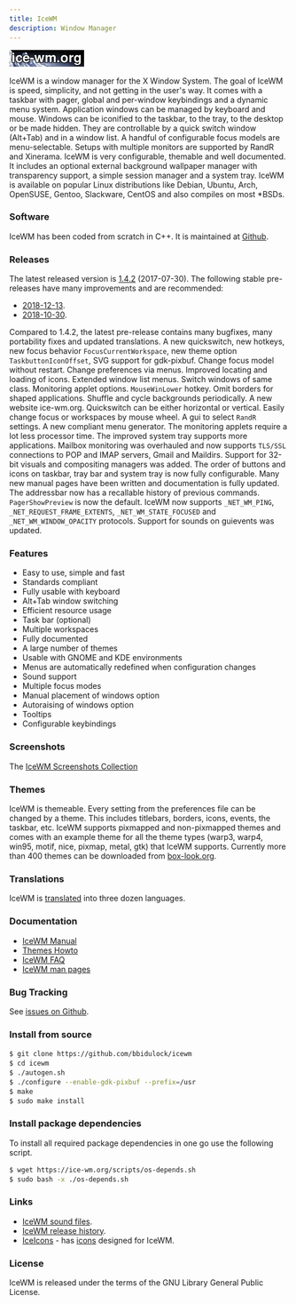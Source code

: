 ```yaml
---
title: IceWM
description: Window Manager
---
```


[![IceWM website logo][1]][2]

IceWM is a window manager for the X Window System.
The goal of IceWM is speed, simplicity,
and not getting in the user's way.
It comes with a taskbar with pager,
global and per-window keybindings
and a dynamic menu system.
Application windows can be managed by keyboard and mouse.
Windows can be iconified to the taskbar,
to the tray, to the desktop or be made hidden.
They are controllable by a quick switch
window (Alt+Tab) and in a window list.
A handful of configurable focus models are menu-selectable.
Setups with multiple monitors are supported by RandR and Xinerama.
IceWM is very configurable, themable and well documented.
It includes an optional external background
wallpaper manager with transparency support,
a simple session manager and a system tray.
IceWM is available on popular Linux distributions like
Debian, Ubuntu, Arch, OpenSUSE, Gentoo, Slackware, CentOS
and also compiles on most \*BSDs.

### Software

IceWM has been coded from scratch in C++.
It is maintained at [Github][3].

### Releases

The latest released version is [1.4.2][4] (2017-07-30).
The following stable pre-releases have many improvements and are recommended:
* [2018-12-13](https://github.com/ice-wm/beta/releases/download/1.4.2.1704/icewm-1.4.2.1704.tar.xz).
* [2018-10-30](https://github.com/ice-wm/beta/releases/download/1.4.2.1663/icewm-1.4.2.1663.tar.xz).

Compared to 1.4.2, the latest pre-release contains many bugfixes,
many portability fixes and updated translations.
A new quickswitch, new hotkeys, new focus behavior `FocusCurrentWorkspace`,
new theme option `TaskbuttonIconOffset`, SVG support for gdk-pixbuf.
Change focus model without restart. Change preferences via menus.
Improved locating and loading of icons. Extended window list menus.
Switch windows of same class. Monitoring applet options.
`MouseWinLower` hotkey. Omit borders for shaped applications.
Shuffle and cycle backgrounds periodically. A new website ice-wm.org.
Quickswitch can be either horizontal or vertical.
Easily change focus or workspaces by mouse wheel.
A gui to select `RandR` settings. A new compliant menu generator.
The monitoring applets require a lot less processor time.
The improved system tray supports more applications.
Mailbox monitoring was overhauled and now supports `TLS/SSL` connections
to POP and IMAP servers, Gmail and Maildirs.
Support for 32-bit visuals and compositing managers was added.
The order of buttons and icons on taskbar, tray bar and system tray
is now fully configurable.
Many new manual pages have been written and documentation is fully updated.
The addressbar now has a recallable history of previous commands.
`PagerShowPreview` is now the default.
IceWM now supports `_NET_WM_PING`, `_NET_REQUEST_FRAME_EXTENTS`,
`_NET_WM_STATE_FOCUSED` and `_NET_WM_WINDOW_OPACITY` protocols.
Support for sounds on guievents was updated.

### Features

- Easy to use, simple and fast
- Standards compliant
- Fully usable with keyboard
- Alt+Tab window switching
- Efficient resource usage
- Task bar (optional)
- Multiple workspaces
- Fully documented
- A large number of themes
- Usable with GNOME and KDE environments
- Menus are automatically redefined when configuration changes
- Sound support
- Multiple focus modes
- Manual placement of windows option
- Autoraising of windows option
- Tooltips
- Configurable keybindings

### Screenshots

The [IceWM Screenshots Collection](screenshots)

### Themes

IceWM is themeable. Every setting from the preferences file can be changed
by a theme. This includes titlebars, borders, icons, events, the taskbar,
etc. IceWM supports pixmapped and non-pixmapped themes and comes with an
example theme for all the theme types (warp3, warp4, win95, motif, nice,
pixmap, metal, gtk) that IceWM supports.
Currently more than 400 themes can be downloaded from
[box-look.org][6].

### Translations

IceWM is [translated][8] into three dozen languages.

### Documentation

- [IceWM Manual](manual)
- [Themes Howto](themes)
- [IceWM FAQ](FAQ)
- [IceWM man pages](man)

### Bug Tracking

See [issues on Github][5].

### Install from source

```bash
$ git clone https://github.com/bbidulock/icewm
$ cd icewm
$ ./autogen.sh
$ ./configure --enable-gdk-pixbuf --prefix=/usr
$ make
$ sudo make install
```
### Install package dependencies

To install all required package dependencies
in one go use the following script.

```bash
$ wget https://ice-wm.org/scripts/os-depends.sh
$ sudo bash -x ./os-depends.sh
```

### Links

- [IceWM sound files](icewm-sounds).
- [IceWM release history](versions.html).
- [IceIcons][7] - has [icons][9] designed for IceWM.

### License

IceWM is released under the terms of the GNU Library General Public License.

[1]: images/logom.jpg "ice-wm.org"
[2]: https://ice-wm.org
[3]: https://github.com/bbidulock/icewm
[4]: https://github.com/bbidulock/icewm/releases
[5]: https://github.com/bbidulock/icewm/issues
[6]: https://themes.ice-wm.org
[7]: https://sandbox.cz/~covex/icewm/iceicons/
[8]: https://l10n.opensuse.org/projects/icewm/icewm-1-4-branch/
[9]: https://sandbox.cz/~covex/icewm/iceicons/iceicons-default-0.10.0.tar.gz
